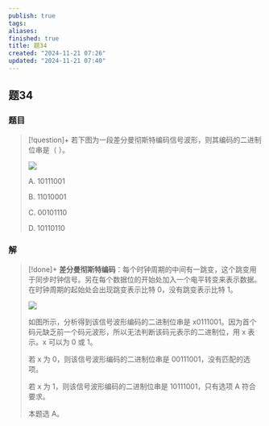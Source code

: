 ```yaml
---
publish: true
tags: 
aliases: 
finished: true
title: 题34
created: "2024-11-21 07:26"
updated: "2024-11-21 07:40"
---
```

## 题34
### 题目
> [!question]+
> 若下图为一段差分曼彻斯特编码信号波形，则其编码的二进制位串是（ ）。
> 
> ![](https://pic1.zhimg.com/v2-5eeff602ded9862cfb02ae21753f284a_r.jpg)
> 
> A. 10111001
> 
> B. 11010001
> 
> C. 00101110
> 
> D. 10110110
### 解
> [!done]+
> **差分曼彻斯特编码**：每个时钟周期的中间有一跳变，这个跳变用于同步时钟信号。另在每个数据位的开始处加入一个电平转变来表示数据。在时钟周期的起始处会出现跳变表示比特 0，没有跳变表示比特 1。
> 
> ![](https://pic4.zhimg.com/v2-f7ca11036d0a0992a39e71fadab45ddd_r.jpg)
> 
> 如图所示，分析得到该信号波形编码的二进制位串是 x0111001。因为首个码元缺乏前一个码元波形，所以无法判断该码元表示的二进制位，用 x 表示。x 可以为 0 或 1。
> 
> 若 x 为 0，则该信号波形编码的二进制位串是 00111001，没有匹配的选项。
> 
> 若 x 为 1，则该信号波形编码的二进制位串是 10111001，只有选项 A 符合要求。
> 
> 本题选 A。